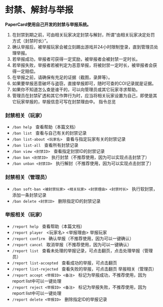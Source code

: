 # 封禁、解封与举报
**PaperCard使用自己开发的封禁与举报系统。**

1. 在封禁到期之前，可由相关玩家决定封禁与解封，所谓“由相关玩家决定处罚方式（封禁时长）”。
2. 确认举报后，被举报玩家会被立刻踢出游戏并24小时限制登录，直到管理员处理举报。
3. 若举报成功，举报者可获得一定奖励，被举报者会被封禁一定时长。
4. 若举报失败，举报者若被判定为恶意举报，将被封禁一定时长，被举报者会获得一定赔偿。
5. 在举报之前，请确保有充足的证据（截图，录屏等）。
6. 如果要举报恶意破坏与盗窃，直接举报即可，随时可查的COI记录就是证据。
7. 如果你不知道怎么查是谁干的，可以向管理员或其它玩家寻求帮助。
8. 管理员在封禁矿透和其它作弊行为时，应当将相关玩家设置为自己，即使是其它玩家举报的，举报信息可写在封禁理由中。
指令总览
### 封禁相关（玩家）
- `/ban help`&nbsp;&nbsp; 查看帮助（本篇文档）
- `/ban list`&nbsp;&nbsp; 查看与自己有关的封禁记录
- `/ban list-about <玩家名>`&nbsp;&nbsp; 查看与指定玩家有关的封禁记录
- `/ban list-all`&nbsp;&nbsp; 查看所有封禁记录
- `/ban view <封禁ID>`&nbsp;&nbsp; 查看指定封禁ID的封禁记录
- `/ban ban <封禁ID>`&nbsp;&nbsp; 执行封禁（不推荐使用，因为可以实现点击封禁了）
- `/ban unban <封禁ID>`&nbsp;&nbsp; 执行解封（不推荐使用，因为可以实现点击封禁了）
### 封禁相关（管理员）
- `/ban soft-ban <被封禁玩家> <相关玩家> <封禁理由> <封禁时长>`&nbsp;&nbsp; 执行软封禁，添加一条封禁记录
- `/ban delete <封禁ID>`&nbsp;&nbsp; 删除指定ID的封禁记录
### 举报相关（玩家）
- `/report help`&nbsp;&nbsp; 查看帮助（本篇文档）
- `/report player`&nbsp;&nbsp; <玩家名> <举报理由> 举报玩家
- `/report confirm`&nbsp;&nbsp; 确认举报（不推荐使用，因为可以一键确认）
- `/report cancel`&nbsp;&nbsp; 取消举报（不推荐使用，因为可以一键确认）
- `/report list`&nbsp;&nbsp; 查看未处理的举报记录，可点击翻页，点击处理举报（管理员）
- `/report list-accepted`&nbsp;&nbsp; 查看成功的举报，可点击翻页
- `/report list-rejected`&nbsp;&nbsp; 查看失败的举报，可点击翻页
举报相关（管理员）
- `/report accept <举报ID> <备注>`&nbsp;&nbsp; 标记为举报成功，不推荐使用，因为report list中可以一键处理
- `/report reject <举报ID> <备注>`&nbsp;&nbsp; 标记为举报失败，不推荐使用，因为report list中可以一键处理
- `/report delete <举报ID>`&nbsp;&nbsp; 删除指定ID的举报记录